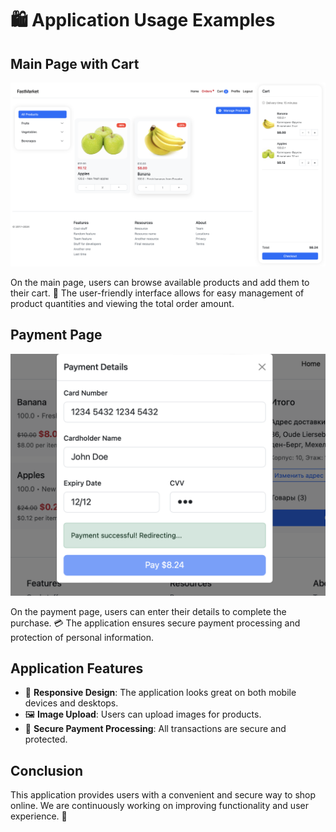 # 🛍️ Application Usage Examples

## Main Page with Cart

![Main Page with Cart](static/images/main_page.png)

On the main page, users can browse available products and add them to their cart. 🛒 The user-friendly interface allows for easy management of product quantities and viewing the total order amount.

## Payment Page

![Payment Page](static/images/payment_page.png)

On the payment page, users can enter their details to complete the purchase. 💳 The application ensures secure payment processing and protection of personal information.

## Application Features

- 📱 **Responsive Design**: The application looks great on both mobile devices and desktops.
- 🖼️ **Image Upload**: Users can upload images for products.
- 🔐 **Secure Payment Processing**: All transactions are secure and protected.

## Conclusion

This application provides users with a convenient and secure way to shop online. We are continuously working on improving functionality and user experience. 🚀